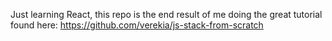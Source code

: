 Just learning React, this repo is the end result of me doing the great tutorial found here: https://github.com/verekia/js-stack-from-scratch